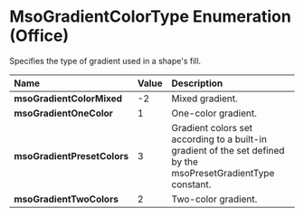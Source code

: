 
# MsoGradientColorType Enumeration (Office)

Specifies the type of gradient used in a shape's fill.



|**Name**|**Value**|**Description**|
|:-----|:-----|:-----|
|**msoGradientColorMixed**|-2|Mixed gradient.|
|**msoGradientOneColor**|1|One-color gradient.|
|**msoGradientPresetColors**|3|Gradient colors set according to a built-in gradient of the set defined by the msoPresetGradientType constant.|
|**msoGradientTwoColors**|2|Two-color gradient.|
